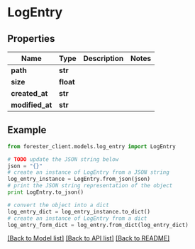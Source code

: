 # LogEntry


## Properties

Name | Type | Description | Notes
------------ | ------------- | ------------- | -------------
**path** | **str** |  | 
**size** | **float** |  | 
**created_at** | **str** |  | 
**modified_at** | **str** |  | 

## Example

```python
from forester_client.models.log_entry import LogEntry

# TODO update the JSON string below
json = "{}"
# create an instance of LogEntry from a JSON string
log_entry_instance = LogEntry.from_json(json)
# print the JSON string representation of the object
print LogEntry.to_json()

# convert the object into a dict
log_entry_dict = log_entry_instance.to_dict()
# create an instance of LogEntry from a dict
log_entry_form_dict = log_entry.from_dict(log_entry_dict)
```
[[Back to Model list]](../README.md#documentation-for-models) [[Back to API list]](../README.md#documentation-for-api-endpoints) [[Back to README]](../README.md)


